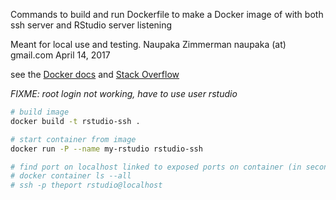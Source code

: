 Commands to build and run Dockerfile to make a Docker image of with both ssh server and RStudio server listening

Meant for local use and testing. 
Naupaka Zimmerman naupaka (at) gmail.com
April 14, 2017

see the [Docker docs](https://docs.docker.com/engine/examples/running_ssh_service/) and
[Stack Overflow](https://serverfault.com/questions/685697/multiple-commands-in-docker-cmd-directive)

*FIXME: root login not working, have to use user rstudio*

```sh
# build image
docker build -t rstudio-ssh .

# start container from image
docker run -P --name my-rstudio rstudio-ssh

# find port on localhost linked to exposed ports on container (in second terminal) and connect
# docker container ls --all
# ssh -p theport rstudio@localhost
```
